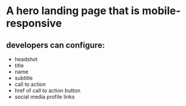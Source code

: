 # A hero landing page that is mobile-responsive

## developers can configure:

- headshot
- title
- name
- subtitle
- call to action
- href of call to action button
- social media profile links
